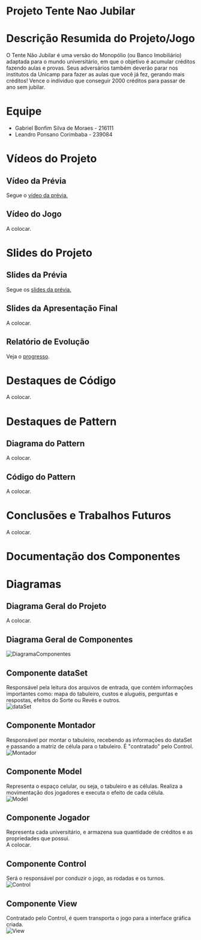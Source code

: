 # Projeto Tente Nao Jubilar

# Descrição Resumida do Projeto/Jogo
O Tente Não Jubilar é uma versão do Monopólio (ou Banco Imobiliário) adaptada para o mundo universitário, em que o objetivo é acumular créditos fazendo aulas e provas. Seus adversários também deverão parar nos institutos da Unicamp para fazer as aulas que você já fez, gerando mais créditos! Vence o indíviduo que conseguir 2000 créditos para passar de ano sem jubilar.

# Equipe
* Gabriel Bonfim Silva de Moraes - 216111
* Leandro Ponsano Corimbaba - 239084

# Vídeos do Projeto
## Vídeo da Prévia
Segue o [vídeo da prévia.](https://drive.google.com/file/d/1C1yYbuWAi0JLtMh-GVp5yADwuRK5mTpg/view?usp=sharing)
## Vídeo do Jogo
A colocar.

# Slides do Projeto
## Slides da Prévia
Segue os [slides da prévia.](/assets/outdated_assets/TrabalhoMC322.pptx)
## Slides da Apresentação Final
A colocar.
## Relatório de Evolução
Veja o [progresso](Progresso.md).

# Destaques de Código
A colocar.

# Destaques de Pattern
## Diagrama do Pattern
A colocar.
## Código do Pattern
A colocar.

# Conclusões e Trabalhos Futuros
A colocar.

# Documentação dos Componentes
# Diagramas
## Diagrama Geral do Projeto
A colocar.
## Diagrama Geral de Componentes
![DiagramaComponentes](assets/DiagramaGeralComponentes.png)

## Componente dataSet
Responsável pela leitura dos arquivos de entrada, que contém informações importantes como: mapa do tabuleiro, custos e aluguéis, perguntas e respostas, efeitos do Sorte ou Revés e outros.  
![dataSet](assets/DiagramaDataSet.png)

## Componente Montador
Responsável por montar o tabuleiro, recebendo as informações do dataSet e passando a matriz de célula para o tabuleiro. É "contratado" pelo Control.  
![Montador](assets/DiagramaMontador.png)

## Componente Model
Representa o espaço celular, ou seja, o tabuleiro e as células. Realiza a movimentação dos jogadores e executa o efeito de cada célula.  
![Model](assets/DiagramaModel.png)

## Componente Jogador
Representa cada universitário, e armazena sua quantidade de créditos e as propriedades que possui.  
A colocar.

## Componente Control
Será o responsável por conduzir o jogo, as rodadas e os turnos.  
![Control](assets/DiagramaControl.png)

## Componente View
Contratado pelo Control, é quem transporta o jogo para a interface gráfica criada.  
![View](assets/DiagramaView.png)


